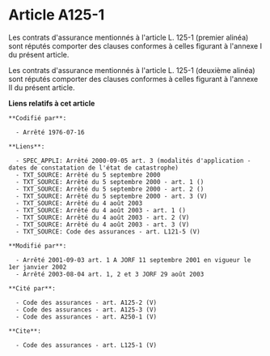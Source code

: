 # Article A125-1

Les contrats d'assurance mentionnés à l'article L. 125-1 (premier alinéa) sont réputés comporter des clauses conformes à
celles figurant à l'annexe I du présent article. 

Les contrats d'assurance mentionnés à l'article L. 125-1 (deuxième alinéa) sont réputés comporter des clauses conformes à
celles figurant à l'annexe II du présent article.

**Liens relatifs à cet article**

	**Codifié par**:

	  - Arrêté 1976-07-16

	**Liens**:

	  - SPEC_APPLI: Arrêté 2000-09-05 art. 3 (modalités d'application - dates de constatation de l'état de catastrophe)
	  - TXT_SOURCE: Arrêté du 5 septembre 2000
	  - TXT_SOURCE: Arrêté du 5 septembre 2000 - art. 1 ()
	  - TXT_SOURCE: Arrêté du 5 septembre 2000 - art. 2 ()
	  - TXT_SOURCE: Arrêté du 5 septembre 2000 - art. 3 (V)
	  - TXT_SOURCE: Arrêté du 4 août 2003
	  - TXT_SOURCE: Arrêté du 4 août 2003 - art. 1 ()
	  - TXT_SOURCE: Arrêté du 4 août 2003 - art. 2 (V)
	  - TXT_SOURCE: Arrêté du 4 août 2003 - art. 3 (V)
	  - TXT_SOURCE: Code des assurances - art. L121-5 (V)

	**Modifié par**:

	  - Arrêté 2001-09-03 art. 1 A JORF 11 septembre 2001 en vigueur le 1er janvier 2002
	  - Arrêté 2003-08-04 art. 1, 2 et 3 JORF 29 août 2003

	**Cité par**:

	  - Code des assurances - art. A125-2 (V)
	  - Code des assurances - art. A125-3 (V)
	  - Code des assurances - art. A250-1 (V)

	**Cite**:

	  - Code des assurances - art. L125-1 (V)
